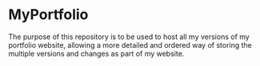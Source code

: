 # MyPortfolio
The purpose of this repository is to be used to host all my versions of my portfolio website, allowing a more detailed and ordered way of storing the multiple versions and changes as part of my website. 
